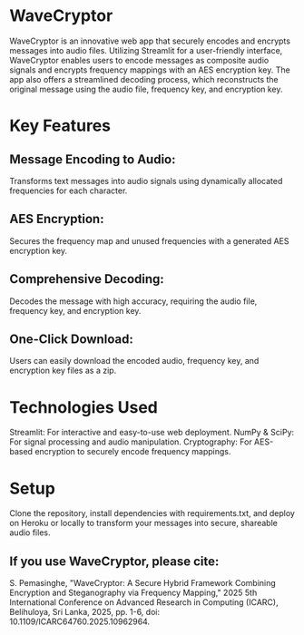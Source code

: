# WaveCryptor
WaveCryptor is an innovative web app that securely encodes and encrypts messages into audio files. Utilizing Streamlit for a user-friendly interface, WaveCryptor enables users to encode messages as composite audio signals and encrypts frequency mappings with an AES encryption key. The app also offers a streamlined decoding process, which reconstructs the original message using the audio file, frequency key, and encryption key.

# Key Features
## Message Encoding to Audio:
Transforms text messages into audio signals using dynamically allocated frequencies for each character.
## AES Encryption: 
Secures the frequency map and unused frequencies with a generated AES encryption key.
## Comprehensive Decoding: 
Decodes the message with high accuracy, requiring the audio file, frequency key, and encryption key.
## One-Click Download: 
Users can easily download the encoded audio, frequency key, and encryption key files as a zip.

# Technologies Used
Streamlit: For interactive and easy-to-use web deployment.
NumPy & SciPy: For signal processing and audio manipulation.
Cryptography: For AES-based encryption to securely encode frequency mappings.
# Setup
Clone the repository, install dependencies with requirements.txt, and deploy on Heroku or locally to transform your messages into secure, shareable audio files.

## If you use WaveCryptor, please cite:

S. Pemasinghe, "WaveCryptor: A Secure Hybrid Framework Combining Encryption and Steganography via Frequency Mapping," 2025 5th International Conference on Advanced Research in Computing (ICARC), Belihuloya, Sri Lanka, 2025, pp. 1-6, doi: 10.1109/ICARC64760.2025.10962964.

